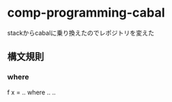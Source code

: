 # comp-programming-cabal
stackからcabalに乗り換えたのでレポジトリを変えた
## 構文規則
### where
f x = ..
  where
  ..
  ..
